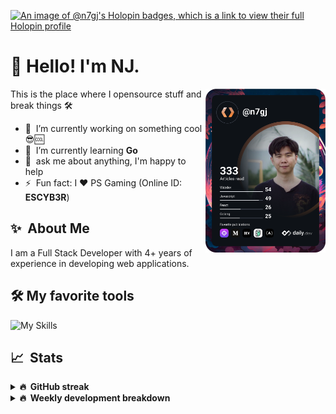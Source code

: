 [![An image of @n7gj's Holopin badges, which is a link to view their full Holopin profile](https://holopin.me/n7gj)](https://holopin.io/@n7gj)

# 👋 Hello! I'm NJ.

<a href="https://app.daily.dev/n7gj" target="_blank">
  <img
    width="192"
    align="right"
    src="https://github.com/n-jaisabai/n-jaisabai/blob/main/devcard.svg"
  />
</a>

This is the place where I opensource stuff and break things 🛠️

- 🔭 &nbsp;I’m currently working on something cool 😎🆒
- 🌱 &nbsp;I’m currently learning **Go**
- 💬 &nbsp;ask me about anything, I'm happy to help
- ⚡ &nbsp;Fun fact: I ❤️ PS Gaming (Online ID: **ESCYB3R**)

## ✨ &nbsp;About Me
  I am a Full Stack Developer with 4+ years of experience in developing web applications.</p>
  
## 🛠️ My favorite tools
![My Skills](https://skillicons.dev/icons?i=vue,go,nodejs,ts,js,python,postgres,mongodb,redis,git,docker,vscode)

## 📈 &nbsp;Stats
  
  <details>
  <summary><b>🔥 &nbsp;GitHub streak</b></summary>
  <br/>
  
  [![GitHub Streak](http://github-readme-streak-stats.herokuapp.com?user=n-jaisabai&theme=github-dark-blue&hide_border=true)](https://git.io/streak-stats)
  
  </details>
  
  <details>
  <summary><b>🔥 &nbsp;Weekly development breakdown</b></summary>
  <br/>
  
  <!--START_SECTION:waka-->

```txt
Python                     2 hrs 40 mins   ████████▓░░░░░░░░░░░░░░░░   34.55 %
Vue.js                     2 hrs 29 mins   ████████░░░░░░░░░░░░░░░░░   32.19 %
JavaScript                 1 hr 37 mins    █████▒░░░░░░░░░░░░░░░░░░░   21.01 %
YAML                       33 mins         █▓░░░░░░░░░░░░░░░░░░░░░░░   07.19 %
Other                      10 mins         ▓░░░░░░░░░░░░░░░░░░░░░░░░   02.24 %
```

<!--END_SECTION:waka-->
  <b>Note:</b> Top languages is only a metric of the languages my weekly code consists of and doesn't reflect experience or skill level.
  </details>
